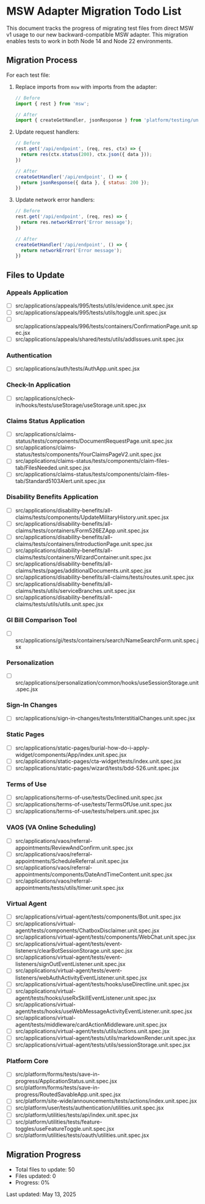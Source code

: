 # MSW Adapter Migration Todo List

This document tracks the progress of migrating test files from direct MSW v1 usage to our new backward-compatible MSW adapter. This migration enables tests to work in both Node 14 and Node 22 environments.

## Migration Process

For each test file:

1. Replace imports from `msw` with imports from the adapter:
   ```javascript
   // Before
   import { rest } from 'msw';
   
   // After
   import { createGetHandler, jsonResponse } from 'platform/testing/unit/msw-adapter';
   ```

2. Update request handlers:
   ```javascript
   // Before
   rest.get('/api/endpoint', (req, res, ctx) => {
     return res(ctx.status(200), ctx.json({ data }));
   })
   
   // After
   createGetHandler('/api/endpoint', () => {
     return jsonResponse({ data }, { status: 200 });
   })
   ```

3. Update network error handlers:
   ```javascript
   // Before
   rest.get('/api/endpoint', (req, res) => {
     return res.networkError('Error message');
   })
   
   // After
   createGetHandler('/api/endpoint', () => {
     return networkError('Error message');
   })
   ```

## Files to Update

### Appeals Application

- [ ] src/applications/appeals/995/tests/utils/evidence.unit.spec.jsx
- [ ] src/applications/appeals/995/tests/utils/toggle.unit.spec.jsx
- [ ] src/applications/appeals/996/tests/containers/ConfirmationPage.unit.spec.jsx
- [ ] src/applications/appeals/shared/tests/utils/addIssues.unit.spec.jsx

### Authentication

- [ ] src/applications/auth/tests/AuthApp.unit.spec.jsx

### Check-In Application

- [ ] src/applications/check-in/hooks/tests/useStorage/useStorage.unit.spec.jsx

### Claims Status Application

- [ ] src/applications/claims-status/tests/components/DocumentRequestPage.unit.spec.jsx
- [ ] src/applications/claims-status/tests/components/YourClaimsPageV2.unit.spec.jsx
- [ ] src/applications/claims-status/tests/components/claim-files-tab/FilesNeeded.unit.spec.jsx
- [ ] src/applications/claims-status/tests/components/claim-files-tab/Standard5103Alert.unit.spec.jsx

### Disability Benefits Application

- [ ] src/applications/disability-benefits/all-claims/tests/components/UpdateMilitaryHistory.unit.spec.jsx
- [ ] src/applications/disability-benefits/all-claims/tests/containers/Form526EZApp.unit.spec.jsx
- [ ] src/applications/disability-benefits/all-claims/tests/containers/IntroductionPage.unit.spec.jsx
- [ ] src/applications/disability-benefits/all-claims/tests/containers/WizardContainer.unit.spec.jsx
- [ ] src/applications/disability-benefits/all-claims/tests/pages/additionalDocuments.unit.spec.jsx
- [ ] src/applications/disability-benefits/all-claims/tests/routes.unit.spec.jsx
- [ ] src/applications/disability-benefits/all-claims/tests/utils/serviceBranches.unit.spec.jsx
- [ ] src/applications/disability-benefits/all-claims/tests/utils/utils.unit.spec.jsx

### GI Bill Comparison Tool

- [ ] src/applications/gi/tests/containers/search/NameSearchForm.unit.spec.jsx

### Personalization

- [ ] src/applications/personalization/common/hooks/useSessionStorage.unit.spec.jsx

### Sign-In Changes

- [ ] src/applications/sign-in-changes/tests/InterstitialChanges.unit.spec.jsx

### Static Pages

- [ ] src/applications/static-pages/burial-how-do-i-apply-widget/components/App/index.unit.spec.jsx
- [ ] src/applications/static-pages/cta-widget/tests/index.unit.spec.jsx
- [ ] src/applications/static-pages/wizard/tests/bdd-526.unit.spec.jsx

### Terms of Use

- [ ] src/applications/terms-of-use/tests/Declined.unit.spec.jsx
- [ ] src/applications/terms-of-use/tests/TermsOfUse.unit.spec.jsx
- [ ] src/applications/terms-of-use/tests/helpers.unit.spec.jsx

### VAOS (VA Online Scheduling)

- [ ] src/applications/vaos/referral-appointments/ReviewAndConfirm.unit.spec.jsx
- [ ] src/applications/vaos/referral-appointments/ScheduleReferral.unit.spec.jsx
- [ ] src/applications/vaos/referral-appointments/components/DateAndTimeContent.unit.spec.jsx
- [ ] src/applications/vaos/referral-appointments/tests/utils/timer.unit.spec.jsx

### Virtual Agent

- [ ] src/applications/virtual-agent/tests/components/Bot.unit.spec.jsx
- [ ] src/applications/virtual-agent/tests/components/ChatboxDisclaimer.unit.spec.jsx
- [ ] src/applications/virtual-agent/tests/components/WebChat.unit.spec.jsx
- [ ] src/applications/virtual-agent/tests/event-listeners/clearBotSessionStorage.unit.spec.jsx
- [ ] src/applications/virtual-agent/tests/event-listeners/signOutEventListener.unit.spec.jsx
- [ ] src/applications/virtual-agent/tests/event-listeners/webAuthActivityEventListener.unit.spec.jsx
- [ ] src/applications/virtual-agent/tests/hooks/useDirectline.unit.spec.jsx
- [ ] src/applications/virtual-agent/tests/hooks/useRxSkillEventListener.unit.spec.jsx
- [ ] src/applications/virtual-agent/tests/hooks/useWebMessageActivityEventListener.unit.spec.jsx
- [ ] src/applications/virtual-agent/tests/middleware/cardActionMiddleware.unit.spec.jsx
- [ ] src/applications/virtual-agent/tests/utils/actions.unit.spec.jsx
- [ ] src/applications/virtual-agent/tests/utils/markdownRender.unit.spec.jsx
- [ ] src/applications/virtual-agent/tests/utils/sessionStorage.unit.spec.jsx

### Platform Core

- [ ] src/platform/forms/tests/save-in-progress/ApplicationStatus.unit.spec.jsx
- [ ] src/platform/forms/tests/save-in-progress/RoutedSavableApp.unit.spec.jsx
- [ ] src/platform/site-wide/announcements/tests/actions/index.unit.spec.jsx
- [ ] src/platform/user/tests/authentication/utilities.unit.spec.jsx
- [ ] src/platform/utilities/tests/api/index.unit.spec.jsx
- [ ] src/platform/utilities/tests/feature-toggles/useFeatureToggle.unit.spec.jsx
- [ ] src/platform/utilities/tests/oauth/utilities.unit.spec.jsx

## Migration Progress

- Total files to update: 50
- Files updated: 0
- Progress: 0%

Last updated: May 13, 2025